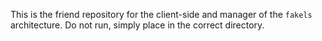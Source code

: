 This is the friend repository for the client-side and manager of the `fakels` architecture.
Do not run, simply place in the correct directory.

